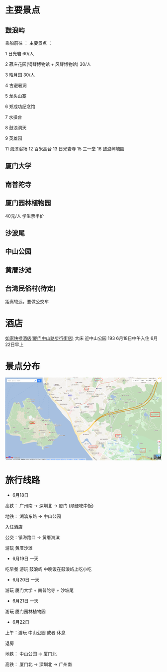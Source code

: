 # 主要景点
## 鼓浪屿

乘船前往 ： 
主要景点 ： 

1 日光岩 60/人

2 菽庄花园(钢琴博物馆 + 风琴博物馆) 30/人

3 皓月园 30/人

4 古避暑洞

5 龙头山寨

6 郑成功纪念馆

7 水操台

8 鼓浪洞天

9 英雄园

11 海滨浴场
12 百米高台
13 日光岩寺
15 三一堂
16 鼓浪屿毓园

## 厦门大学

## 南普陀寺

## 厦门园林植物园

40元/人 学生票半价

## 沙波尾

## 中山公园

## 黄厝沙滩

## 台湾民俗村(待定)
距离较远，要做公交车

# 酒店
[如家快捷酒店(厦门中山路步行街店)](http://hotels.ctrip.com/hotel/1583166.html?isFull=F#ctm_ref=hod_sr_lst_dl_n_1_8) 大床 近中山公园 193
6月18日中午入住 6月22日早上

# 景点分布
![厦门景点分布1](厦门景点分布.png)


# 旅行线路

* 6月18日 

高铁： 广州南 -> 深圳北 -> 厦门 (顺便吃中饭)

地铁： 湖滨东路 -> 中山公园

入住酒店

公交：镇海路口 -> 黄厝海滨

游玩 黄厝沙滩

* 6月19日 一天

吃早餐
游玩 鼓浪屿
中晚饭在鼓浪屿上吃小吃

* 6月20日 一天

游玩 厦门大学 + 南普陀寺 + 沙坡尾

* 6月21日 一天

游玩 厦门园林植物园

* 6月22日

上午：游玩 中山公园 或者 休息

退房

地铁： 中山公园 -> 厦门北 

高铁： 厦门北 -> 深圳北 -> 广州南


